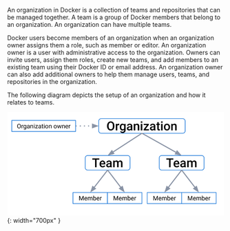 An organization in Docker is a collection of teams and repositories
that can be managed together. A team is a group of Docker members that belong to an organization.
An organization can have multiple teams.

Docker users become members of an organization
when an organization owner assigns them a role, such as member or editor. An organization owner is a user with administrative access to the organization. Owners can invite users, assign them roles, create new teams, and add
members to an existing team using their Docker ID or email address. An organization owner can also add
additional owners to help them manage users, teams, and repositories in the
organization.

The following diagram depicts the setup of an organization and how it relates to teams.

![organization-hierarchy](/admin/images/docker-hierarchy-org.svg){: width="700px" }